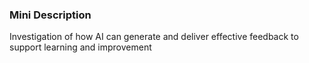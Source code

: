 ### Mini Description

Investigation of how AI can generate and deliver effective feedback to support learning and improvement
